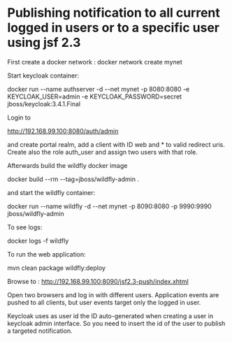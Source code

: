 # Publishing notification to all current logged in users or to a specific user using jsf 2.3

First create a docker network : docker network create mynet

Start keycloak container:

docker run --name authserver -d --net mynet -p 8080:8080 -e KEYCLOAK_USER=admin -e KEYCLOAK_PASSWORD=secret jboss/keycloak:3.4.1.Final

Login to

http://192.168.99.100:8080/auth/admin

and create portal realm, add a client with ID web and * to valid redirect uris. Create also the role auth_user and assign two users with that role.

Afterwards build the wildfly docker image

docker build --rm --tag=jboss/wildfly-admin .

and start the wildfly container: 

docker run --name wildfly -d --net mynet -p 8090:8080 -p 9990:9990 jboss/wildfly-admin

To see logs:

docker logs -f wildfly

To run the web application:

mvn clean package wildfly:deploy

Browse to : http://192.168.99.100:8090/jsf2.3-push/index.xhtml

Open two browsers and log in with different users. Application events are pushed to all clients, but user events target only the logged in user.

Keycloak uses as user id the ID auto-generated when creating a user in keycloak admin interface. So you need to insert the id of the user to publish a targeted notification.
